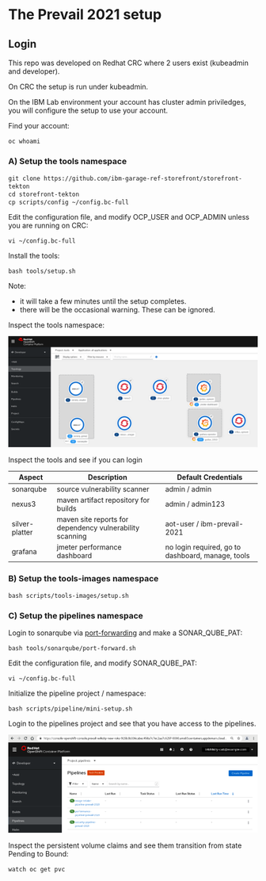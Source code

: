 # The Prevail 2021 setup

## Login

This repo was developed on Redhat CRC where 2 users exist (kubeadmin and developer). 

On CRC the setup is run under kubeadmin.

On the IBM Lab environment your account has cluster admin priviledges, you will configure the setup to use your account.

Find your account:

    oc whoami


### A) Setup the tools namespace

    git clone https://github.com/ibm-garage-ref-storefront/storefront-tekton
    cd storefront-tekton   
    cp scripts/config ~/config.bc-full

Edit the configuration file, and modify OCP_USER and OCP_ADMIN unless you are running on CRC:

    vi ~/config.bc-full

Install the tools:

    bash tools/setup.sh 

Note:
- it will take a few minutes until the setup completes.
- there will be the occasional warning. These can be ignored.

Inspect the tools namespace: 

![Deploy](../../images/tools-namespace.png?raw=true "Title")

Inspect the tools and see if you can login

| Aspect | Description | Default Credentials |
| --- | --- | --- |
| sonarqube| source vulnerability scanner | admin / admin
| nexus3 | maven artifact repository for builds| admin / admin123
| silver-platter | maven site reports for dependency vulnerability scanning | aot-user / ibm-prevail-2021
| grafana | jmeter performance dashboard | no login required, go to dashboard, manage, tools


### B) Setup the tools-images namespace


    bash scripts/tools-images/setup.sh 


### C) Setup the pipelines namespace

Login to sonarqube via [port-forwarding](http://localhost:9000) and make a SONAR_QUBE_PAT:

    bash tools/sonarqube/port-forward.sh

Edit the configuration file, and modify SONAR_QUBE_PAT:

    vi ~/config.bc-full

Initialize the pipeline project / namespace:


    bash scripts/pipeline/mini-setup.sh

Login to the pipelines project and see that you have access to the pipelines.

![Deploy](../../images/inspect-pipelines.png?raw=true "Title")

Inspect the persistent volume claims and see them transition from state Pending to Bound:

    watch oc get pvc
